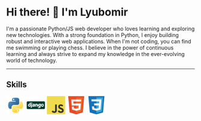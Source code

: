 # Hi there! 👋 I'm Lyubomir

  I'm a passionate Python/JS web developer who loves learning and exploring new technologies. With a strong foundation in Python, I enjoy building robust and interactive web applications.
  When I'm not coding, you can find me swimming or playing chess. I believe in the power of continuous learning and always strive to expand my knowledge in the ever-evolving world of technology.

---

## Skills

<span>
  <img src="https://github.com/devicons/devicon/blob/v2.14.0/icons/python/python-original.svg" width="50" height="50" alt="Python Logo">
  <img src="https://github.com/devicons/devicon/blob/v2.14.0/icons/django/django-original.svg" width="50" height="50" alt="Django Logo">
  <img src="https://github.com/devicons/devicon/blob/v2.14.0/icons/javascript/javascript-original.svg" width="50" height="50" alt="JS Logo">
  <img src="https://github.com/devicons/devicon/blob/v2.14.0/icons/html5/html5-original.svg" width="50" height="50" alt="HTML Logo">
  <img src="https://github.com/devicons/devicon/blob/v2.14.0/icons/css3/css3-original.svg" width="50" height="50" alt="CSS Logo">
</span>
